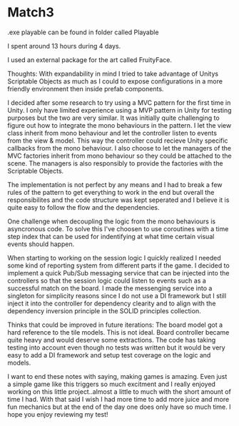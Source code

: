# Match3

.exe playable can be found in folder called Playable

I spent around 13 hours during 4 days.

I used an external package for the art called FruityFace.

Thoughts:
With expandability in mind I tried to take advantage of Unitys Scriptable Objects as much as I could to expose configurations in a more friendly environment then inside prefab components.

I decided after some research to try using a MVC pattern for the first time in Unity. I only have limited experience using a MVP pattern in Unity for testing purposes but the two are very similar. 
It was initially quite challenging to figure out how to integrate the mono behaviours in the pattern. I let the view class inherit from mono behaviour and let the controller listen to events from the view & model. This way the controller could recieve Unity specific callbacks from the mono behaviour.
I also choose to let the managers of the MVC factories inherit from mono behaviour so they could be attached to the scene.
The managers is also responsibly to provide the factories with the Scriptable Objects.

The implementation is not perfect by any means and I had to break a few rules of the pattern to get everything to work in the end but overall the responsibilites and the code structure was kept seperated and I believe it is quite easy to follow the flow and the dependencies. 

One challenge when decoupling the logic from the mono behaviours is asyncronous code. To solve this I've choosen to use coroutines with a time step index that can be used for indentifying at what time certain visual events should happen.

When starting to working on the session logic I quickly realized I needed some kind of reporting system from different parts if the game. I decided to implement a quick Pub/Sub messaging service that can be injected into the controllers so that the session logic could listen to events such as a successful match on the board. I made the messenging service into a singleton for simplicity reasons since I do not use a DI framework but I still inject it into the controller for dependency clearity and to align with the dependency inversion principle in the SOLID principles collection.

Thinks that could be improved in future iterations:
The board model got a hard reference to the tile models. This is not ideal.
Board controller became quite heavy and would deserve some extractions.
The code has taking testing into account even though no tests was written but it would be very easy to add a DI framework and setup test coverage on the logic and models.

I want to end these notes with saying, making games is amazing. Even just a simple game like this triggers so much excitment and I really enjoyed working on this little project..almost a little to much with the short amount of time I had. With that said I wish I had more time to add more juice and more fun mechanics but at the end of the day one does only have so much time.
I hope you enjoy reviewing my test!
